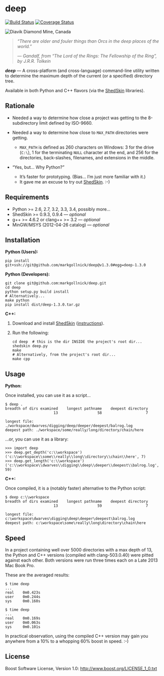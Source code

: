 ﻿deep
====

[![Build Status](https://travis-ci.org/markgollnick/deep.svg?branch=master)](https://travis-ci.org/markgollnick/deep)
[![Coverage Status](https://img.shields.io/coveralls/markgollnick/deep.svg)](https://coveralls.io/r/markgollnick/deep?branch=master)

![Diavik Diamond Mine, Canada](http://content.screencast.com/users/markgollnick/folders/Jing/media/ef41e433-1177-42fd-9b1b-783385c29044/deep.jpg)

> *“There are older and fouler things than Orcs in the deep places of the
> world.”*
> 
> *— Gandalf, from “The Lord of the Rings: The Fellowship of the Ring”,
> by J.R.R. Tolkein*

***deep*** — A cross-platform (and cross-language) command-line utility written
to determine the maximum depth of the current (or a specified) directory tree.

Available in both Python and C++ flavors (via the [ShedSkin][] libraries).

[ShedSkin]: https://code.google.com/p/shedskin/


Rationale
---------

*   Needed a way to determine how close a project was getting to the
    8-subdirectory limit defined by ISO-9660.

*   Needed a way to determine how close to `MAX_PATH` directories were getting.
    *   `MAX_PATH` is defined as 260 characters on Windows: 3 for the drive
        (`C:\`), 1 for the terminating `NULL` character at the end, and 256 for
        the directories, back-slashes, filenames, and extensions in the middle.

*   “Yes, but… Why Python?”
    *   It’s faster for prototyping. (Bias… I’m just more familiar with it.)
    *   It gave me an excuse to try out [ShedSkin][]. :-)


Requirements
------------

* Python >= 2.6, 2.7, 3.2, 3.3, 3.4, possibly more…
* ShedSkin >= 0.9.3, 0.9.4 — *optional*
* g++ >= 4.6.2 or clang++ >= 3.2 — *optional*
* MinGW/MSYS (2012-04-26 catalog) — *optional*


Installation
------------

**Python (Users):**

    pip install git+ssh://git@github.com/markgollnick/deep@v1.3.0#egg=deep-1.3.0

**Python (Developers):**

    git clone git@github.com:markgollnick/deep.git
    cd deep
    python setup.py build install
    # Alternatively...
    make python
    pip install dist/deep-1.3.0.tar.gz

**C++:**

1.  Download and install [ShedSkin][] ([instructions][]).
2.  Run the following:

        cd deep  # this is the dir INSIDE the project's root dir...
        shedskin deep.py
        make
        # Alternatively, from the project's root dir...
        make cpp

[instructions]: https://code.google.com/p/shedskin/wiki/docs#Installation


Usage
-----

**Python:**

Once installed, you can use it as a script…

    $ deep .
    breadth of dirs examined    longest pathname    deepest directory
                          13                  58                    7

    longest file: ./workspace/dwarves/digging/deep/deeper/deepest/balrog.log
    deepest path: ./workspace/some/really/long/directory/chain/here

…or, you can use it as a library:

    >>> import deep
    >>> deep.get_depth('c:\\workspace')
    ('c:\\workspace\\some\\really\\long\\directory\\chain\\here', 7)
    >>> deep.get_length('c:\\workspace')
    ('c:\\workspace\\dwarves\\digging\\deep\\deeper\\deepest\\balrog.log', 59)

**C++:**

Once compiled, it is a (notably faster) alternative to the Python script:

    $ deep c:\\workspace
    breadth of dirs examined    longest pathname    deepest directory
                          13                  59                    7

    longest file: c:\workspace\dwarves\digging\deep\deeper\deepest\balrog.log
    deepest path: c:\workspace\some\really\long\directory\chain\here


Speed
-----

In a project containing well over 5000 directories with a max depth of 13, the
Python and C++ versions (compiled with clang-503.0.40) were pitted against each
other. Both versions were run three times each on a Late 2013 Mac Book Pro.

These are the averaged results:

    $ time deep
    ...
    real    0m0.423s
    user    0m0.244s
    sys     0m0.160s

    $ time deep
    ...
    real    0m0.169s
    user    0m0.063s
    sys     0m0.101s

In practical observation, using the compiled C++ version may gain you anywhere
from a 10% to a whopping 60% boost in speed. :-)


License
-------

Boost Software License, Version 1.0: <http://www.boost.org/LICENSE_1_0.txt>

